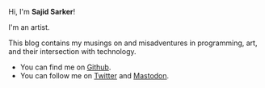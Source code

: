 <!--<img src="docs/assets/images/pp.jpg" alt="sajid" width="30%" />-->
Hi, I'm **Sajid Sarker**!

I'm an artist.

This blog contains my musings on and misadventures in programming, art, and their intersection with technology.

- You can find me on [Github](https://www.github.com/sajidsarker).
- You can follow me on [Twitter](https://www.twitter.com/sajidsarker) and <a rel="me" href="https://mastodon.social/@sajidsarker">Mastodon</a>.
